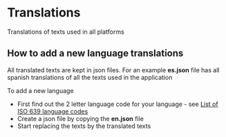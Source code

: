 # Translations
Translations of texts used in all platforms

## How to add a new language translations

All translated texts are kept in json files. For an example **es.json** file has all spanish translations of all the texts used in the application

To add a new language

- First find out the 2 letter language code for your language - see [List of ISO 639 language codes](https://en.wikipedia.org/wiki/List_of_ISO_639_language_codes)
- Create a json file by copying the **en.json** file
- Start replacing the texts by the translated texts

